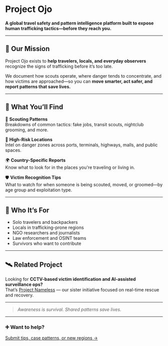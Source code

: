 # Project Ojo

**A global travel safety and pattern intelligence platform built to expose human trafficking tactics—before they reach you.**

---

## 🎯 Our Mission

Project Ojo exists to **help travelers, locals, and everyday observers** recognize the signs of trafficking before it’s too late.

We document how scouts operate, where danger tends to concentrate, and how victims are approached—so you can **move smarter, act safer, and report patterns that save lives.**

---

## 🔎 What You’ll Find

🧠 **Scouting Patterns**  
Breakdowns of common tactics: fake jobs, transit scouts, nightclub grooming, and more.

📍 **High-Risk Locations**  
Intel on danger zones across ports, terminals, highways, malls, and public spaces.

🌍 **Country-Specific Reports**  
Know what to look for in the places you're traveling or living in.

🛡 **Victim Recognition Tips**  
What to watch for when someone is being scouted, moved, or groomed—by age group and exploitation type.

---

## 🧭 Who It’s For

- Solo travelers and backpackers  
- Locals in trafficking-prone regions  
- NGO researchers and journalists  
- Law enforcement and OSINT teams  
- Survivors who want to contribute

---

## 🛰 Related Project

Looking for **CCTV-based victim identification and AI-assisted surveillance ops?**  
That’s [Project Nameless](#) — our sister initiative focused on real-time rescue and recovery.

---

> _Awareness is survival. Shared patterns save lives._

---

### ➕ Want to help?  
[Submit tips, case patterns, or new regions →](contributing.md)